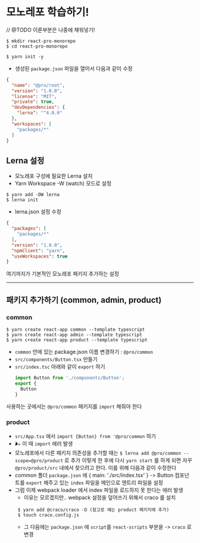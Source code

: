# 모노레포 학습하기!

// @TODO
이론부분은 나중에 채워넣기!

```
$ mkdir react-pro-monorepo
$ cd react-pro-monorepo

$ yarn init -y
```

- 생성된 `package.json` 파일을 열어서 다음과 같이 수정
```json
{
  "name": "@pro/root",
  "version": "1.0.0",
  "license": "MIT",
  "private": true,
  "devDependencies": {
    "lerna": "^4.0.0"
  },
  "workspaces": [
    "packages/*"
  ]
}
```

## Lerna 설정

- 모노레포 구성에 필요한 Lerna 설치
- Yarn Workspace -W (watch) 모드로 설정
```
$ yarn add -DW lerna
$ lerna init
```

- lerna.json 설정 수정
```json
{
  "packages": [
    "packages/*"
  ],
  "version": "1.0.0",
  "npmClient": "yarn",
  "useWorkspaces": true
}
```

여기까지가 기본적인 모노레포 패키지 추가하는 설정

-----

## 패키지 추가하기 (common, admin, product)

### common
```
$ yarn create react-app common --template typescript
$ yarn create react-app admin --template typescript
$ yarn create react-app product --template typescript
```

- `common` 안에 있는 package.json 이름 변경하기 : `@pro/common`
- `src/components/Button.tsx` 만들기
- `src/index.tsc` 아래와 같이 `export` 하기
  ```ts
  import Button from './components/Button';
  export {
    Button
  }
  ```


사용하는 곳에서는 `@pro/common` 패키지를 `import` 해줘야 한다

### product
- `src/App.tsx` 에서 `import {Button} from '@pro/common` 하기
- 🌬 이 때 `import` 에러 발생
- 모노레포에서 다른 패키지 의존성을 추가할 때는
 `$ lerna add @pro/common --scope=@pro/product` 로 추가
 이렇게 한 후에 다시 `yarn start` 를 하게 되면 자꾸 `@pro/product/src` 내에서 찾으려고 한다. 이를 위해 다음과 같이 수정한다
 - common 폴더 `package.json` 에 { main: './src/index.tsx' } -> Button 컴포넌트를 `export` 해주고 있는 `index` 파일을 메인으로 엔트리 파일을 설정
 - 그럼 이제 webpack loader 에서 index 파일을 로드하지 못 한다는 에러 발생
   - 이유는 모르겠지만.. webpack 설정을 덮어쓰기 위해서 craco 를 설치
   ```
    $ yarn add @craco/craco -D (참고로 얘는 product 패키지에 추가)
    $ touch craco.config.js
   ```
   - 그 다음에는 `package.json` 에 `script`를 `react-scripts` 부분을 -> `craco` 로 변경

